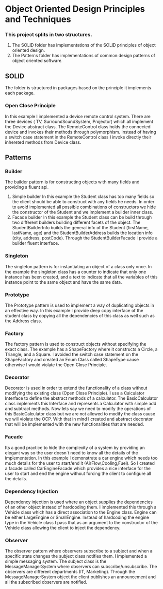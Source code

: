 # Object Oriented Design Principles and Techniques 

### This project splits in two structures. 
1. The SOLID folder has implementations of the SOLID principles of object oriented design.
1. The Patterns folder has implementations of common design patterns of object oriented software.


## SOLID
The folder is structured in packages based on the principle it implements each package.

### Open Close Principle
In this example I implemented a device remote control system. There are three devices ( TV, SurroundSoundSystem, Projector) which all implement the Device abstract class. The RemoteControl class holds the connected device and invokes their methods through polymorphism. Instead of having a switch case statement in the RemoteControl class I invoke directly their inhereted methods from Device class.


## Patterns

### Builder
The builder pattern is for constructing objects with many fields and providing a fluent api.
1. Simple builder
 In this example the Student class has too many fields so the client should be able to construct with any fields he needs. In order to avoid implemented all possible combinations of constructors we hide the constructor of the Student and we implement a builder inner class.
2. Facade builder
  In this example the Student class can be build through two different builders building different facets of the object. The StudentBuilderInfo builds the general info of the Student (firstName, lastName, age) and the StudentBuilderAddress builds the location info (city, address, postCode). Through the StudentBuilderFacade I provide a builder fluent interface.

### Singleton
The singleton pattern is for instantiating an object of a class only once. In the example the singleton class has a counter to indicate that only one instance has been created, and a text to indicate that all the variables of this instance point to the same object and have the same data.

### Prototype
The Prototype pattern is used to implement a way of duplicating objects in an effective way. In this example I provide deep copy interface of the student class by copying all the dependencies of this class as well such as the Address class.

### Factory
The factory pattern is used to construct objects without specifying the exact class. The example has a ShapeFactory where it constructs a Circle, a Triangle, and a Square. I avoided the switch case statement on the ShapeFactory and created an Enum Class called ShapeType cause otherwise I would violate the Open Close Principle.

### Decorator
Decorator is used in order to extend the functionality of a class without modifying the existing class (Open Close Principle). I use a Calculator Interface to define the abstract methods of a calculator. The BasicCalculator class implements this Interface and represents a Calculator with simple add and subtract methods. Now lets say we need to modify the operations of this BasicCalculator class but we are not allowed to modify the class cause we will violate the OCP. With that in mind I created and abstract decorator that will be implemented with the new functionalities that are needed.

### Facade
Its a good practice to hide the complexity of a system by providing an elegant way so the user doesn`t need to know all the details of the implementation. In this example I demonstrate a car engine which needs too much details for the user to start/end it (AirFlow,Cooling,Fuel). So I created a facade called CarEngineFacade which provides a nice interface for the user to start and end the engine without forcing the client to configure all the details.

### Dependency Injection
Dependency injection is used where an object supplies the dependencies of an other object instead of hardcoding them. I implemented this through a Vehicle class which has a direct association to the Engine class. Engine can be either LargeEngine or SmallEngine. Instead of hardcoding the engine type in the Vehicle class I pass that as an argument to the constructor of the Vehicle class allowing the client to inject the dependency.

### Observer
The observer pattern where observers subscribe to a subject and when a specific state changes the subject class notifies them. I implemented a simple messaging system. The subject class is the MessageManagerSystem where observers can subscribe/unsubscribe. The observers are different departments (IT, Marketing). Through the MessageManagerSystem object the client publishes an announcement and all the subscribed observers are notified.
